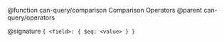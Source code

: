 @function can-query/comparison Comparison Operators
@parent can-query/operators

@signature `{ <field>: { $eq: <value> } }`
